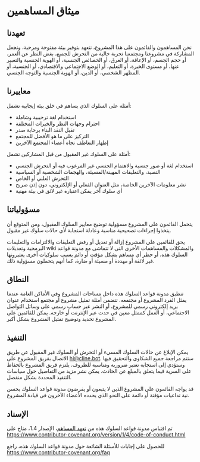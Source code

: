 # ميثاق المساهمين

## تعهدنا

نحن المساهمون والقائمون على هذا المشروع، نتعهد بتوفير بيئة مفتوحة ومرحبة، ونجعل المشاركة في مشروعنا ومجتمعنا تجربة خالية من التحرش للجميع، بغض النظر عن العمر، أو حجم الجسم، أو الإعاقة، أو العرق، أو الخصائص الجنسية، أو الهوية الجنسية والتعبير عنها، أو مستوى الخبرة، أو التعليم، أو الوضع الاجتماعي والاقتصادي، أو الجنسية، أو المظهر الشخصي، أو الدين، أو الهوية الجنسية والتوجه الجنسي.

## معاييرنا

أمثلة على السلوك الذي يساهم في خلق بيئة إيجابية تشمل:

- استخدام لغة ترحيبية وشاملة
- احترام وجهات النظر والخبرات المختلفة
- تقبل النقد البناء برحابة صدر
- التركيز على ما هو الأفضل للمجتمع
- إظهار التعاطف تجاه أعضاء المجتمع الآخرين

أمثلة على السلوك غير المقبول من قبل المشاركين تشمل:

- استخدام لغة أو صور جنسية والاهتمام الجنسي غير المرغوب فيه أو التحرش الجنسي
- التصيد، والتعليقات المهينة/المسيئة، والهجمات الشخصية أو السياسية
- التحرش العلني أو الخاص
- نشر معلومات الآخرين الخاصة، مثل العنوان الفعلي أو الإلكتروني، دون إذن صريح
- أي سلوك آخر يمكن اعتباره غير لائق في بيئة مهنية

## مسؤولياتنا

يتحمل القائمون على المشروع مسؤولية توضيح معايير السلوك المقبول، ومن المتوقع أن يتخذوا إجراءات تصحيحية مناسبة وعادلة استجابة لأي حالات سلوك غير مقبول.

يحق للقائمين على المشروع إزالة أو تعديل أو رفض التعليقات والالتزامات والتعليمات البرمجية وتعديلات wiki والمشكلات والمساهمات الأخرى التي لا تتماشى مع مدونة قواعد السلوك هذه، أو حظر أي مساهم بشكل مؤقت أو دائم بسبب سلوكيات أخرى يعتبرونها غير لائقة أو مهددة أو مسيئة أو ضارة، كما أنهم يتحملون مسؤولية ذلك.

## النطاق

تنطبق مدونة قواعد السلوك هذه داخل مساحات المشروع وفي الأماكن العامة عندما يمثل الفرد المشروع أو مجتمعه. تتضمن أمثلة تمثيل مشروع أو مجتمع استخدام عنوان بريد إلكتروني رسمي للمشروع، أو النشر عبر حساب رسمي على وسائل التواصل الاجتماعي، أو العمل كممثل معين في حدث عبر الإنترنت أو خارجه. يمكن للقائمين على المشروع تحديد وتوضيح تمثيل المشروع بشكل أكبر.

## التنفيذ

يمكن الإبلاغ عن حالات السلوك المسيء أو التحرش أو السلوك غير المقبول عن طريق الاتصال بفريق المشروع على hi@cline.bot. ستتم مراجعة جميع الشكاوى والتحقيق فيها وستؤدي إلى استجابة تعتبر ضرورية ومناسبة للظروف. يلتزم فريق المشروع بالحفاظ على السرية فيما يتعلق بالمبلغ عن الحادث. يمكن نشر مزيد من التفاصيل حول سياسات التنفيذ المحددة بشكل منفصل.

قد يواجه القائمون على المشروع الذين لا يتبعون أو يفرضون مدونة قواعد السلوك بحسن نية تداعيات مؤقتة أو دائمة على النحو الذي يحدده الأعضاء الآخرون في قيادة المشروع.

## الإسناد

تم اقتباس مدونة قواعد السلوك هذه من [تعهد المساهم][homepage]، الإصدار 1.4، متاح على https://www.contributor-covenant.org/version/1/4/code-of-conduct.html

[homepage]: https://www.contributor-covenant.org

للحصول على إجابات للأسئلة الشائعة حول مدونة قواعد السلوك هذه، راجع https://www.contributor-covenant.org/faq
